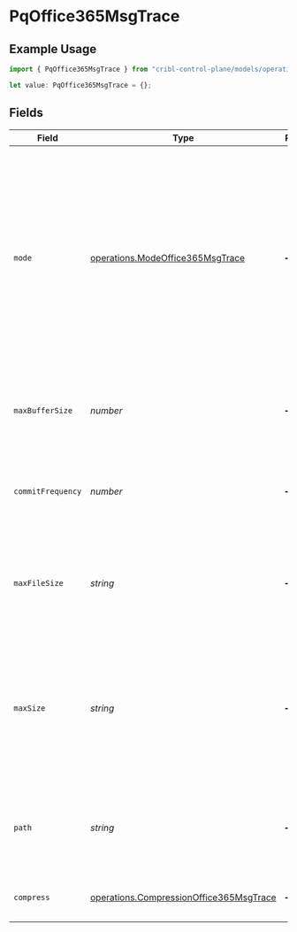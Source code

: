 # PqOffice365MsgTrace

## Example Usage

```typescript
import { PqOffice365MsgTrace } from "cribl-control-plane/models/operations";

let value: PqOffice365MsgTrace = {};
```

## Fields

| Field                                                                                                                                                                                                                                         | Type                                                                                                                                                                                                                                          | Required                                                                                                                                                                                                                                      | Description                                                                                                                                                                                                                                   |
| --------------------------------------------------------------------------------------------------------------------------------------------------------------------------------------------------------------------------------------------- | --------------------------------------------------------------------------------------------------------------------------------------------------------------------------------------------------------------------------------------------- | --------------------------------------------------------------------------------------------------------------------------------------------------------------------------------------------------------------------------------------------- | --------------------------------------------------------------------------------------------------------------------------------------------------------------------------------------------------------------------------------------------- |
| `mode`                                                                                                                                                                                                                                        | [operations.ModeOffice365MsgTrace](../../models/operations/modeoffice365msgtrace.md)                                                                                                                                                          | :heavy_minus_sign:                                                                                                                                                                                                                            | With Smart mode, PQ will write events to the filesystem only when it detects backpressure from the processing engine. With Always On mode, PQ will always write events directly to the queue before forwarding them to the processing engine. |
| `maxBufferSize`                                                                                                                                                                                                                               | *number*                                                                                                                                                                                                                                      | :heavy_minus_sign:                                                                                                                                                                                                                            | The maximum number of events to hold in memory before writing the events to disk                                                                                                                                                              |
| `commitFrequency`                                                                                                                                                                                                                             | *number*                                                                                                                                                                                                                                      | :heavy_minus_sign:                                                                                                                                                                                                                            | The number of events to send downstream before committing that Stream has read them                                                                                                                                                           |
| `maxFileSize`                                                                                                                                                                                                                                 | *string*                                                                                                                                                                                                                                      | :heavy_minus_sign:                                                                                                                                                                                                                            | The maximum size to store in each queue file before closing and optionally compressing. Enter a numeral with units of KB, MB, etc.                                                                                                            |
| `maxSize`                                                                                                                                                                                                                                     | *string*                                                                                                                                                                                                                                      | :heavy_minus_sign:                                                                                                                                                                                                                            | The maximum disk space that the queue can consume (as an average per Worker Process) before queueing stops. Enter a numeral with units of KB, MB, etc.                                                                                        |
| `path`                                                                                                                                                                                                                                        | *string*                                                                                                                                                                                                                                      | :heavy_minus_sign:                                                                                                                                                                                                                            | The location for the persistent queue files. To this field's value, the system will append: /<worker-id>/inputs/<input-id>                                                                                                                    |
| `compress`                                                                                                                                                                                                                                    | [operations.CompressionOffice365MsgTrace](../../models/operations/compressionoffice365msgtrace.md)                                                                                                                                            | :heavy_minus_sign:                                                                                                                                                                                                                            | Codec to use to compress the persisted data                                                                                                                                                                                                   |